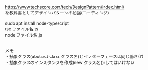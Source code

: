 https://www.techscore.com/tech/DesignPattern/index.html/<br>
を教科書としてデザインパターンの勉強(コーディング)<br><br>
sudo apt install node-typescript<br>
tsc ファイル名.ts<br>
node ファイル名.js<br><br>

メモ<br>
・抽象クラス(abstract class クラス名)とインターフェースは同じ働き(?)<br>
・抽象クラスのインスタンスを作成(new クラス名())してはいけない<br>